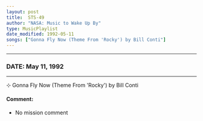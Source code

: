 ```yaml
---
layout: post
title:  STS-49
author: "NASA: Music to Wake Up By"
type: MusicPlaylist
date_modified: 1992-05-11
songs: ["Gonna Fly Now (Theme From 'Rocky') by Bill Conti"]
---
```


----
### DATE: May 11, 1992
----
⊹ Gonna Fly Now (Theme From 'Rocky') by Bill Conti

#### Comment:
* No mission comment



<br/>
<center>
	<a target="_blank"
	   href="https://twitter.com/intent/tweet?hashtags=Space,NASA,Playlist,NASAWakeupCalls,SpaceProgram&text={{ page.author}}, '{{ page.songs.first }}' {{ page.title }}, {{ page.date | date: '%B %d, %Y' }}. {{ site.url }}{{ page.url }}&via=nasawakeupcalls"><i class="fab fa-twitter" alt="Tweet this page" style="font-size: 1.3em;"></i></a>
	&nbsp; 	<i class="fas fa-user-astronaut" style="font-size: 1.5em;"></i> &nbsp;
    <a type="amzn" search="'Gonna Fly Now (Theme From 'Rocky') by Bill Conti'" category="popular music">
    <i class="fab fa-amazon" style="font-size: 1.3em;"></i></a>
</center>
